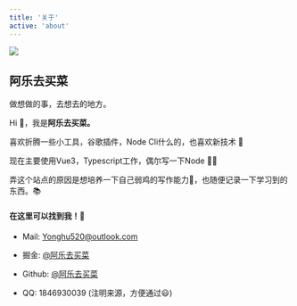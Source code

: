 ```yaml
---
title: '关于'
active: 'about'
---
```


<div class='about'>

<img class='about-logo' src='/images/user.jpg'>

## 阿乐去买菜

<p class='about-description'>做想做的事，去想去的地方。</p>

<p>Hi 👋，我是<strong>阿乐去买菜。</strong></p> 

<p>
  喜欢折腾一些小工具，谷歌插件，Node Cli什么的，也喜欢新技术 🦄
</p>

<p>
  现在主要使用Vue3，Typescript工作，偶尔写一下Node 😮‍💨
</p>

<p>
  弄这个站点的原因是想培养一下自己弱鸡的写作能力🐣，也随便记录一下学习到的东西。📚
</p>


<div style='margin-top:20px'></div>

#### 在这里可以找到我！📲

<div style='margin-top:10px'></div>

- Mail: Yonghu520@outlook.com

- 掘金:  [@阿乐去买菜](https://juejin.cn/user/1257497032146535)

- Github: [@阿乐去买菜](https://github.com/alqmc)

- QQ: 1846930039 (注明来源，方便通过😃)

</div>
